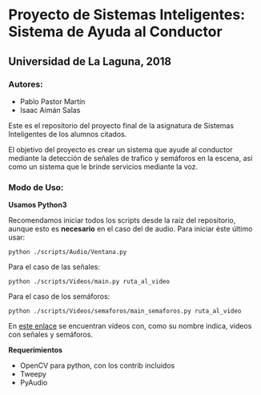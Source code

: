 # Proyecto de Sistemas Inteligentes: Sistema de Ayuda al Conductor

## Universidad de La Laguna, 2018

### Autores:
* Pablo Pastor Martín  
* Isaac Aimán Salas 

Este es el repositorio del proyecto final de la asignatura de Sistemas Inteligentes de los alumnos citados. 

El objetivo del proyecto es crear un sistema que ayude al conductor mediante la detección de señales de trafico y semáforos en la escena, así como un sistema que le brinde servicios mediante la voz.

### Modo de Uso:
**Usamos Python3**

Recomendamos iniciar todos los scripts desde la raíz del repositorio, aunque esto es **necesario** en el caso del de audio. Para iniciar éste último usar:

```
python ./scripts/Audio/Ventana.py
```

Para el caso de las señales:
```
python ./scripts/Videos/main.py ruta_al_video
```

Para el caso de los semáforos:
```
python ./scripts/Videos/semaforos/main_semaforos.py ruta_al_video
```

En [este enlace](https://drive.google.com/open?id=1m4wjfbkHHHabnGZWm464FRfb_P_XgJJb) se encuentran vídeos con, como su nombre indica, videos con señales y semáforos.

**Requerimientos**

* OpenCV para python, con los contrib incluidos
* Tweepy
* PyAudio
